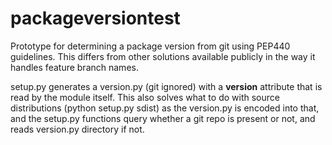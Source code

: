 # packageversiontest

Prototype for determining a package version from git using PEP440 guidelines.
This differs from other solutions available publicly in the way it handles feature branch names.

setup.py generates a version.py (git ignored) with a __version__ attribute that is read by the module itself.
This also solves what to do with source distributions (python setup.py sdist) as the version.py is encoded into that, and the setup.py functions query whether a git repo is present or not, and reads version.py directory if not.
